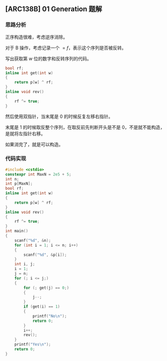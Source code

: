 ## [ARC138B] 01 Generation 题解

### 思路分析

正序构造很难，考虑逆序消除。

对于 B 操作，考虑记录一个 $=f$，表示这个序列是否被反转。

写出获取第 $w$ 位的数字和反转序列的代码。

```cpp
bool rf;
inline int get(int w)
{
    return p[w] ^ rf;
}
inline void rev()
{
    rf ^= true;
}
```

然后使用双指针，当末尾是 $0$ 的时候反复左移右指针。

末尾是 $1$ 的时候取反整个序列，在取反前先判断开头是不是 $0$，不是就不能构造，是就将左指针右移。

如果消完了，就是可以构造。

### 代码实现

```cpp
#include <cstdio>
constexpr int MaxN = 2e5 + 5;
int n;
int p[MaxN];
bool rf;
inline int get(int w)
{
    return p[w] ^ rf;
}
inline void rev()
{
    rf ^= true;
}
int main()
{
    scanf("%d", &n);
    for (int i = 1; i <= n; i++)
    {
        scanf("%d", &p[i]);
    }
    int i, j;
    i = 1;
    j = n;
    for (; i <= j;)
    {
        for (; get(j) == 0;)
        {
            j--;
        }
        if (get(i) == 1)
        {
            printf("No\n");
            return 0;
        }
        i++;
        rev();
    }
    printf("Yes\n");
    return 0;
}
```

